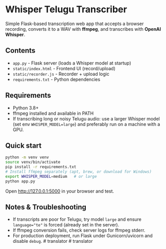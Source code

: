 # Whisper Telugu Transcriber

Simple Flask-based transcription web app that accepts a browser recording, converts it to a WAV with **ffmpeg**, and transcribes with **OpenAI Whisper**.

## Contents
- `app.py` - Flask server (loads a Whisper model at startup)
- `static/index.html` - Frontend UI (record/upload)
- `static/recorder.js` - Recorder + upload logic
- `requirements.txt` - Python dependencies

## Requirements
- Python 3.8+
- ffmpeg installed and available in PATH
- If transcribing long or noisy Telugu audio: use a larger Whisper model (set env `WHISPER_MODEL=large`) and preferably run on a machine with a GPU.

## Quick start
```bash
python -m venv venv
source venv/bin/activate
pip install -r requirements.txt
# Install ffmpeg separately (apt, brew, or download for Windows)
export WHISPER_MODEL=medium   # or large
python app.py
```

Open http://127.0.0.1:5000 in your browser and test.

## Notes & Troubleshooting
- If transcripts are poor for Telugu, try model `large` and ensure `language="te"` is forced (already set in the server).
- If ffmpeg conversion fails, check server logs for ffmpeg stderr.
- For production deployment, run Flask under Gunicorn/uvicorn and disable `debug`.
#   t r a n s l a t o r  
 #   t r a n s l a t o r  
 